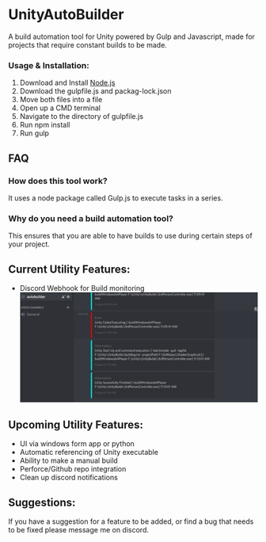 # UnityAutoBuilder
A build automation tool for Unity powered by Gulp and Javascript, made for projects that require constant builds to be made.

### Usage & Installation:
1. Download and Install [Node.js](https://nodejs.org/en/)
2. Download the gulpfile.js and packag-lock.json
3. Move both files into a file
4. Open up a CMD terminal
5. Navigate to the directory of gulpfile.js
6. Run npm install
7. Run gulp


## FAQ

### How does this tool work?
It uses a node package called Gulp.js to execute tasks in a series.

### Why do you need a build automation tool? 
This ensures that you are able to have builds to use during certain steps of your project.

## Current Utility Features:
- Discord Webhook for Build monitoring
![Image of Discord Webhook](https://github.com/BagelDesu/UnityAutoBuilder/blob/master/GithubScreenshots/DiscordWebhook.PNG)

## Upcoming Utility Features:
- UI via windows form app or python
- Automatic referencing of Unity executable
- Ability to make a manual build
- Perforce/Github repo integration
- Clean up discord notifications



## Suggestions:
If you have a suggestion for a feature to be added, or find a bug that needs to be fixed please message me on discord.
